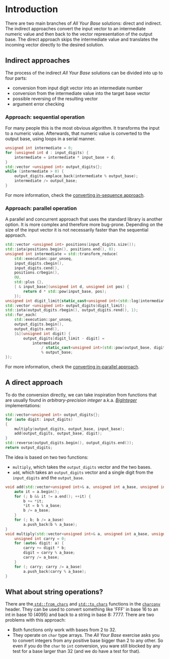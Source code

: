 # Introduction

There are two main branches of _All Your Base_ solutions: direct and indirect.
The indirect approaches convert the input vector to an intermediate numeric value and then back to the vector representation of the output base.
The direct approach skips the intermediate value and translates the incoming vector directly to the desired solution.

## Indirect approaches

The process of the indirect _All Your Base_ solutions can be divided into up to four parts:
- conversion from input digit vector into an intermediate number
- conversion from the intermediate value into the target base vector
- possible reversing of the resulting vector
- argument error checking

### Approach: sequential operation

For many people this is the most obvious algorithm.
It transforms the input to a numeric value.
Afterwards, that numeric value is converted to the output base, using loops in a serial manner.

```cpp
unsigned int intermediate = 0;
for (unsigned int d : input_digits) {
    intermediate = intermediate * input_base + d;
}
std::vector <unsigned int> output_digits{};
while (intermediate > 0) {
    output_digits.emplace_back(intermediate % output_base);
    intermediate /= output_base;
}
```

For more information, check the [converting in-sequence approach][in-sequence].

### Approach: parallel operation

A parallel and concurrent approach that uses the standard library is another option.
It is more complex and therefore more bug-prone.
Depending on the size of the input vector it is not necessarily faster than the sequential approach.

```cpp
std::vector <unsigned int> positions(input_digits.size());
std::iota(positions.begin(), positions.end(), 0);
unsigned int intermediate = std::transform_reduce(
    std::execution::par_unseq,
    input_digits.cbegin(),
    input_digits.cend(),
    positions.crbegin(),
    0U,
    std::plus {},
    [ & input_base](unsigned int d, unsigned int pos) {
        return d * std::pow(input_base, pos);
    });
unsigned int digit_limit{static_cast<unsigned int>(std::log(intermediate) / std::log(output_base)) + 1};
std::vector <unsigned int> output_digits(digit_limit);
std::iota(output_digits.rbegin(), output_digits.rend(), 1);
std::for_each(
    std::execution::par_unseq,
    output_digits.begin(),   
    output_digits.end(),    
    [&](unsigned int digit) {
        output_digits[digit_limit - digit] = 
            intermediate
                / static_cast<unsigned int>(std::pow(output_base, digit - 1))
                % output_base;
});
```

For more information, check the  [converting in-parallel approach][in-parallel].

## A direct approach

To do the conversion directly, we can take inspiration from functions that are usually found in _arbitrary-precision integer_ a.k.a. [_BigInteger_][big-int-example] implementations:

```cpp
std::vector<unsigned int> output_digits{};
for (auto digit: input_digits)
{
    multiply(output_digits, output_base, input_base);
    add(output_digits, output_base, digit);
}
std::reverse(output_digits.begin(), output_digits.end());
return output_digits;
```

The idea is based on two two functions:
- `multiply`, which takes the `output_digits` vector and the two bases.
- `add`, which takes an `output_digits` vector and a single digit from the `input_digits` and the `output_base`.

```cpp
void add(std::vector<unsigned int>& a, unsigned int a_base, unsigned int b) {
    auto it = a.begin();
    for (; b && it != a.end(); ++it) {
        b += *it;
        *it = b % a_base;
        b /= a_base;
    }
    for (; b; b /= a_base)
        a.push_back(b % a_base);
}
void multiply(std::vector<unsigned int>& a, unsigned int a_base, unsigned int b) {
    unsigned int carry = 0;
    for (auto& digit: a) {
        carry += digit * b;
        digit = carry % a_base;
        carry /= a_base;
    }
    for (; carry; carry /= a_base)
        a.push_back(carry % a_base);
}
```

## What about string operations?

There are the[ `std::from_chars`][from-chars] and [`std::to_chars`][to-chars] functions in the [`charconv`][charconv-lib] header. They can be used to convert something like 'FFF' in base 16 to an int in base 10 (4095) and back to a string in base 8: 7777.
There are two problems with this approach:
- Both functions only work with bases from 2 to 32.
- They operate on `char` type arrays.
The _All Your Base_ exercise asks you to convert integers from any positive base bigger than 2 to any other.
So even if you do the `char` to `int` conversion, you ware still blocked by any test for a base larger than 32 (and we do have a test for that).

[in-sequence]: https://exercism.org/tracks/cpp/exercises/all-your-base/approaches/in-sequence
[in-parallel]: https://exercism.org/tracks/cpp/exercises/all-your-base/approaches/in-parallel
[big-int-example]: https://www.delftstack.com/howto/cpp/cpp-biginteger/
[from-chars]: https://en.cppreference.com/w/cpp/utility/from_chars
[to-chars]: https://en.cppreference.com/w/cpp/utility/to_chars
[charconv-lib]: https://en.cppreference.com/w/cpp/header/charconv
